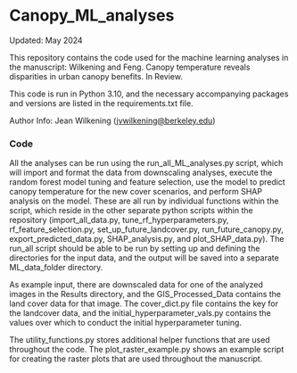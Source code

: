 # Canopy_ML_analyses

Updated: May 2024 

This repository contains the code used for the machine learning analyses in the manuscript: Wilkening and Feng. Canopy temperature reveals disparities in urban canopy benefits. In Review.

This code is run in Python 3.10, and the necessary accompanying packages and versions are listed in the requirements.txt file.

Author Info: Jean Wilkening (jvwilkening@berkeley.edu)

### Code

All the analyses can be run using the run_all_ML_analyses.py script, which will import and format the data from downscaling analyses, execute the random forest model tuning and feature selection, use the model to predict canopy temperature for the new cover scenarios, and perform SHAP analysis on the model. These are all run by individual functions within the script, which reside in the other separate python scripts within the repository (import_all_data.py, tune_rf_hyperparameters.py, rf_feature_selection.py, set_up_future_landcover.py, run_future_canopy.py, export_predicted_data.py, SHAP_analysis.py, and plot_SHAP_data.py). The run_all script should be able to be run by setting up and defining the directories for the input data, and the output will be saved into a separate ML_data_folder directory.

As example input, there are downscaled data for one of the analyzed images in the Results directory, and the GIS_Processed_Data contains the land cover data for that image. The cover_dict.py file contains the key for the landcover data, and the initial_hyperparameter_vals.py contains the values over which to conduct the initial hyperparameter tuning. 

The utility_functions.py stores additional helper functions that are used throughout the code. The plot_raster_example.py shows an example script for creating the raster plots that are used throughout the manuscript.
